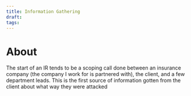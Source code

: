 ```yaml
---
title: Information Gathering
draft: 
tags:
---
```

# About
The start of an IR tends to be a scoping call done between an insurance company (the company I work for is partnered with), the client, and a few department leads. This is the first source of information gotten from the client about what way they were attacked